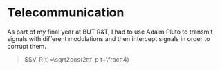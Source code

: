 # Telecommunication

As part of my final year at BUT R&T, I had to use Adalm Pluto to transmit signals with different modulations and then intercept signals in order to corrupt them.


> $$V_R(t)=\sqrt2cos⁡(2πf_p t+\fracπ4)